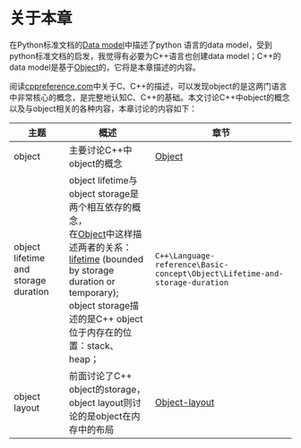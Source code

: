 # 关于本章

在Python标准文档的[Data model](https://docs.python.org/3/reference/datamodel.html)中描述了python 语言的data model，受到python标准文档的启发，我觉得有必要为C++语言也创建data model；C++的data model是基于[Object](https://en.cppreference.com/w/cpp/language/object)的，它将是本章描述的内容。

阅读[cppreference.com](https://en.cppreference.com/)中关于C、C++的描述，可以发现object的是这两门语言中非常核心的概念，是完整地认知C、C++的基础。本文讨论C++中object的概念以及与object相关的各种内容，本章讨论的内容如下：

| 主题                                 | 概述                                                         | 章节                                                         |
| ------------------------------------ | ------------------------------------------------------------ | ------------------------------------------------------------ |
| object                               | 主要讨论C++中object的概念                                    | [Object](./Object.md)                                        |
| object lifetime and storage duration | object lifetime与object storage是两个相互依存的概念，<br>在[Object](https://en.cppreference.com/w/cpp/language/object)中这样描述两者的关系：<br>[lifetime](https://en.cppreference.com/w/cpp/language/lifetime) (bounded by storage duration or temporary); <br/>object storage描述的是C++ object位于内存在的位置：stack、heap； | `C++\Language-reference\Basic-concept\Object\Lifetime-and-storage-duration` |
| object layout                        | 前面讨论了C++ object的storage，object layout则讨论的是object在内存中的布局 | [Object-layout](./Layout/index.md)                           |



